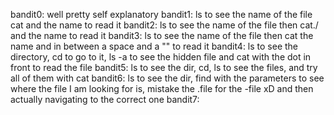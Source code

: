 bandit0: well pretty self explanatory
bandit1: ls to see the name of the file cat and the name to read it
bandit2: ls to see the name of the file then cat./ and the name to read it
bandit3: ls to see the name of the file then cat the name and in between a space and a "\" to read it
bandit4: ls to see the directory, cd to go to it, ls -a to see the hidden file and cat with the dot in front to read the file
bandit5: ls to see the dir, cd, ls to see the files, and try all of them with cat
bandit6: ls to see the dir, find with the parameters to see where the file I am looking for is, mistake the .file for the -file xD and then actually navigating to the correct one
bandit7: 
